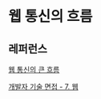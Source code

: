 # 웹 통신의 흐름

## 레퍼런스

[웹 통신의 큰 흐름](https://github.com/JaeYeopHan/Interview_Question_for_Beginner/tree/master/Network#%EC%9B%B9-%ED%86%B5%EC%8B%A0%EC%9D%98-%ED%81%B0-%ED%9D%90%EB%A6%84)

[개발자 기술 면접 - 7. 웹](https://www.youtube.com/watch?v=227BmVM2yY0&list=PLi-xJrVzQaxU-xK2ao8utngQJqAX4DQty&index=8)
